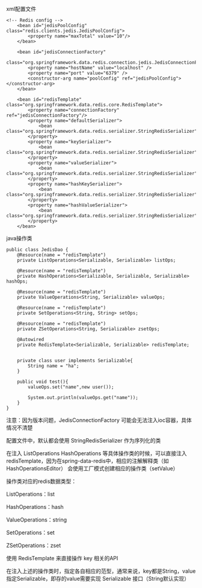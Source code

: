 xml配置文件
```
<!-- Redis config -->
    <bean id="jedisPoolConfig" class="redis.clients.jedis.JedisPoolConfig">
        <property name="maxTotal" value="10"/>
    </bean>

    <bean id="jedisConnectionFactory"
          class="org.springframework.data.redis.connection.jedis.JedisConnectionFactory">
        <property name="hostName" value="localhost" />
        <property name="port" value="6379" />
        <constructor-arg name="poolConfig" ref="jedisPoolConfig"></constructor-arg>
    </bean>

    <bean id="redisTemplate" class="org.springframework.data.redis.core.RedisTemplate">
        <property name="connectionFactory" ref="jedisConnectionFactory"/>
        <property name="defaultSerializer">
            <bean class="org.springframework.data.redis.serializer.StringRedisSerializer"/>
        </property>
        <property name="keySerializer">
            <bean class="org.springframework.data.redis.serializer.StringRedisSerializer"/>
        </property>
        <property name="valueSerializer">
            <bean class="org.springframework.data.redis.serializer.StringRedisSerializer"/>
        </property>
        <property name="hashKeySerializer">
            <bean class="org.springframework.data.redis.serializer.StringRedisSerializer"/>
        </property>
        <property name="hashValueSerializer">
            <bean class="org.springframework.data.redis.serializer.StringRedisSerializer"/>
        </property>
    </bean>
```

java操作类
```
public class JedisDao {
    @Resource(name = "redisTemplate")
    private ListOperations<Serializable, Serializable> listOps;

    @Resource(name = "redisTemplate")
    private HashOperations<Serializable, Serializable, Serializable> hashOps;

    @Resource(name = "redisTemplate")
    private ValueOperations<String, Serializable> valueOps;

    @Resource(name = "redisTemplate")
    private SetOperations<String, String> setOps;

    @Resource(name = "redisTemplate")
    private ZSetOperations<String, Serializable> zsetOps;

    @Autowired
    private RedisTemplate<Serializable, Serializable> redisTemplate;


    private class user implements Serializable{
        String name = "ha";
    }

    public void test(){
        valueOps.set("name",new user());

        System.out.println(valueOps.get("name"));
    }
}

```

注意：因为版本问题，JedisConnectionFactory 可能会无法注入ioc容器，具体情况不清楚

配置文件中，默认都会使用 StringRedisSerializer 作为序列化的类

在注入 ListOperations HashOperations 等具体操作类的时候，可以直接注入 redisTemplate，因为在spring-data-redis中，相应的注解解释类（如 HashOperationsEditor）
会使用工厂模式创建相应的操作类（setValue）

操作类对应的redis数据类型：

ListOperations：list

HashOperations：hash

ValueOperations：string

SetOperations：set

ZSetOperations：zset

使用 RedisTemplate 来直接操作 key 相关的API

在注入上述的操作类时，指定各自相应的范型，通常来说，key都是String，value指定Serializable，即存的value需要实现 Serializable 接口（String默认实现）


